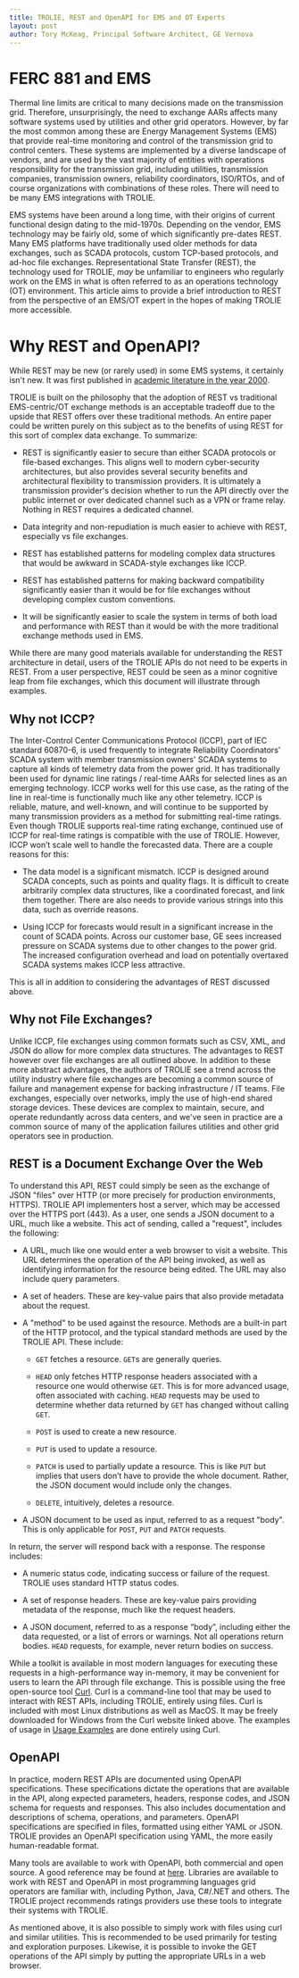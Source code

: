 ```yaml
---
title: TROLIE, REST and OpenAPI for EMS and OT Experts
layout: post
author: Tory McKeag, Principal Software Architect, GE Vernova
---
```


# FERC 881 and EMS
Thermal line limits are critical to many decisions made on the transmission grid.  Therefore, unsurprisingly, the need to exchange AARs affects many software systems used by utilities and other grid operators.  However, by far the most common among these are Energy Management Systems (EMS) that provide real-time monitoring and control of the transmission grid to control centers.  These systems are implemented by a diverse landscape of vendors, and are used by the vast majority of entities with operations responsibility for the transmission grid, including utilities, transmission companies, transmission owners, reliability coordinators, ISO/RTOs, and of course organizations with combinations of these roles.  There will need to be many EMS integrations with TROLIE.  

EMS systems have been around a long time, with their origins of current functional design dating to the mid-1970s.  Depending on the vendor, EMS technology may be fairly old, some of which significantly pre-dates REST.  Many EMS platforms have traditionally used older methods for data exchanges, such as SCADA protocols, custom TCP-based protocols, and ad-hoc file exchanges.  Representational State Transfer (REST), the technology used for TROLIE, _may_ be unfamiliar to engineers who regularly work on the EMS in what is often referred to as an operations technology (OT) environment.  This article aims to provide a brief introduction to REST from the perspective of an EMS/OT expert in the hopes of making TROLIE more accessible.  

# Why REST and OpenAPI?

While REST may be new (or rarely used) in some EMS systems, it certainly isn't new. It was first published in [academic literature in the
year 2000](https://ics.uci.edu/~fielding/pubs/dissertation/rest_arch_style.htm).

TROLIE is built on the philosophy that the adoption of REST vs traditional EMS-centric/OT exchange methods is an acceptable tradeoff due to the
upside that REST offers over these traditional methods. An entire
paper could be written purely on this subject as to the benefits of using REST
for this sort of complex data exchange. To summarize:

* REST is significantly easier to secure than either SCADA protocols or
  file-based exchanges. This aligns well to modern cyber-security architectures,
  but also provides several security benefits and architectural flexibility to
  transmission providers. It is ultimately a transmission provider's decision
  whether to run the API directly over the public internet or over dedicated
  channel such as a VPN or frame relay. Nothing in REST requires a dedicated
  channel.

* Data integrity and non-repudiation is much easier to achieve with REST,
  especially vs file exchanges.

* REST has established patterns for modeling complex data structures that would
  be awkward in SCADA-style exchanges like ICCP.

* REST has established patterns for making backward compatibility significantly
  easier than it would be for file exchanges without developing complex custom
  conventions.

* It will be significantly easier to scale the system in terms of both load and
  performance with REST than it would be with the more traditional exchange
  methods used in EMS.


While there are many good materials available for understanding the REST
architecture in detail, users of the TROLIE APIs do not need to be experts in
REST. From a user perspective, REST could be seen as a minor cognitive leap
from file exchanges, which this document will illustrate through examples.

## Why not ICCP?
The Inter-Control Center Communications Protocol (ICCP), part of IEC standard
60870-6, is used frequently to integrate Reliability Coordinators' SCADA system
with member transmission owners' SCADA systems to capture all kinds of telemetry
data from the power grid.  It has traditionally been used for dynamic line
ratings / real-time AARs for selected lines as an emerging technology. ICCP
works well for this use case, as the rating of the line in real-time is
functionally much like any other telemetry. ICCP is reliable, mature, and
well-known, and will continue to be supported by many transmission providers as
a method for submitting real-time ratings. Even though TROLIE supports
real-time rating exchange, continued use of ICCP for real-time ratings is
compatible with the use of TROLIE. However, ICCP won’t scale well to handle the
forecasted data. There are a couple reasons for this:

* The data model is a significant mismatch. ICCP is designed around SCADA
  concepts, such as points and quality flags. It is difficult to create
  arbitrarily complex data structures, like a coordinated forecast, and link
  them together. There are also needs to provide various strings into this
  data, such as override reasons.

* Using ICCP for forecasts would result in a significant increase in the count
  of SCADA points. Across our customer base, GE sees increased pressure on
  SCADA systems due to other changes to the power grid. The increased
  configuration overhead and load on potentially overtaxed SCADA systems makes
  ICCP less attractive.

This is all in addition to considering the advantages of REST discussed above.

## Why not File Exchanges?

Unlike ICCP, file exchanges using common formats such as CSV, XML, and JSON do
allow for more complex data structures. The advantages to REST however over
file exchanges are all outlined above. In addition to these more abstract
advantages, the authors of TROLIE see a trend across the utility industry where
file exchanges are becoming a common source of failure and management expense
for backing infrastructure / IT teams. File exchanges, especially over
networks, imply the use of high-end shared storage devices.  These devices are
complex to maintain, secure, and operate redundantly across data centers, and
we've seen in practice are a common source of many of the application failures
utilities and other grid operators see in production.

## REST is a Document Exchange Over the Web

To understand this API, REST could simply be seen as the exchange of JSON
"files" over HTTP (or more precisely for production environments, HTTPS).
TROLIE API implementers host a server, which may be accessed over the HTTPS port
(443). As a user, one sends a JSON document to a URL, much like a website.
This act of sending, called a "request", includes the following:

* A URL, much like one would enter a web browser to visit a website.  This URL
  determines the operation of the API being invoked, as well as identifying
  information for the resource being edited. The URL may also include query
  parameters.

* A set of headers. These are key-value pairs that also provide metadata about
  the request.

* A "method" to be used against the resource. Methods are a built-in part of
  the HTTP protocol, and the typical standard methods are used by the TROLIE
  API. These include:

  - `GET` fetches a resource. `GET`s are generally queries.

  - `HEAD` only fetches HTTP response headers associated with a resource one
    would otherwise `GET`. This is for more advanced usage, often associated with
    caching. `HEAD` requests may be used to determine whether data returned by
    `GET` has changed without calling `GET`.

  - `POST` is used to create a new resource.

  - `PUT` is used to update a resource.

  - `PATCH` is used to partially update a resource. This is like `PUT` but
    implies that users don’t have to provide the whole document. Rather, the JSON
    document would include only the changes.

  - `DELETE`, intuitively, deletes a resource.

* A JSON document to be used as input, referred to as a request "body". This is
  only applicable for `POST`, `PUT` and `PATCH` requests.

In return, the server will respond back with a response. The response includes:

* A numeric status code, indicating success or failure of the request. TROLIE
  uses standard HTTP status codes.

* A set of response headers.  These are key-value pairs providing metadata of
  the response, much like the request headers.

* A JSON document, referred to as a response “body”, including either the data
  requested, or a list of errors or warnings. Not all operations return bodies.
  `HEAD` requests, for example, never return bodies on success.

While a toolkit is available in most modern languages for executing these
requests in a high-performance way in-memory, it may be convenient for users to
learn the API through file exchange. This is possible using the free
open-source tool [Curl](https://curl.se/). Curl is a command-line tool that may
be used to interact with REST APIs, including TROLIE, entirely using files.
Curl is included with most Linux distributions as well as MacOS. It may be
freely downloaded for Windows from the Curl website linked above. The examples
of usage in [Usage Examples](usage-examples.html) are done entirely using Curl.

## OpenAPI

In practice, modern REST APIs are documented using OpenAPI specifications.
These specifications dictate the operations that are available in the API, along
expected parameters, headers, response codes, and JSON schema for requests and
responses. This also includes documentation and descriptions of schema,
operations, and parameters. OpenAPI specifications are specified in files,
formatted using either YAML or JSON.  TROLIE provides an OpenAPI specification
using YAML, the more easily human-readable format.

Many tools are available to work with OpenAPI, both commercial and open source.
A good reference may be found at [here](https://openapi.tools/). Libraries are
available to work with REST and OpenAPI in most programming languages grid
operators are familiar with, including Python, Java, C#/.NET and others. The
TROLIE project recommends ratings providers use these tools to integrate their
systems with TROLIE.

As mentioned above, it is also possible to simply work with files using curl and
similar utilities. This is recommended to be used primarily for testing and
exploration purposes. Likewise, it is possible to invoke the GET operations of
the API simply by putting the appropriate URLs in a web browser.
